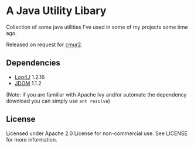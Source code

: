 A Java Utility Libary
=====================

Collection of some java utilities I've used in some of my projects some time ago.

Released on request for [cmur2](https://github.com/cmur2).

Dependencies
------------

* [Log4J](https://logging.apache.org/log4j/1.2/) 1.2.16
* [JDOM](http://www.jdom.org/) 1.1.2

(Note: if you are familiar with Apache Ivy and/or automate the dependency download you can simply use `ant resolve`)

License
-------

Licensed under Apache 2.0 License for non-commercial use.
See LICENSE for more information.
